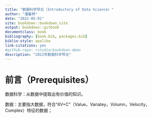 ```yaml
--- 
title: "数据科学导论（Introductory of Data Science）"
author: "潘蓄林"
date: "2022-05-01"
site: bookdown::bookdown_site
output: bookdown::gitbook
documentclass: book
bibliography: [book.bib, packages.bib]
biblio-style: apalike
link-citations: yes
#github-repo: rstudio/bookdown-demo
description: "2022年数据科学导论"
---
```


# 前言（Prerequisites）

数据科学：从数据中提取出有价值的知识。

数据：主要指大数据，符合“4V+C”（Value，Variatey，Volumn，Velocity，Complex）特征的数据；


